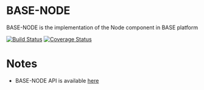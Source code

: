 # BASE-NODE
BASE-NODE is the implementation of the Node component in BASE platform

[![Build Status](https://travis-ci.org/bitclave/base-node.svg?branch=develop)](https://travis-ci.org/bitclave/base-node)
[![Coverage Status](https://coveralls.io/repos/github/bitclave/base-node/badge.svg?branch=develop)](https://coveralls.io/github/bitclave/base-node?branch=develop)

# Notes
- BASE-NODE API is available [here](https://base2-bitclva-com.herokuapp.com/swagger-ui.html#)
